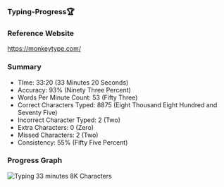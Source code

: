 ### Typing-Progress🏆

### Reference Website
https://monkeytype.com/

### Summary 
- TIme: 33:20 (33 Minutes 20 Seconds)
- Accuracy: 93% (Ninety Three Percent)
- Words Per Minute Count: 53 (Fifty Three)
- Correct Characters Typed: 8875 (Eight Thousand Eight Hundred and Seventy Five)
- Incorrect Character Typed: 2 (Two)
- Extra Characters: 0 (Zero)
- Missed Characters: 2 (Two)
- Consistency: 55% (Fifty Five Percent)

### Progress Graph
![Typing 33 minutes 8K Characters](https://github.com/user-attachments/assets/2684524c-dd39-4179-afa6-828d28405a44)
